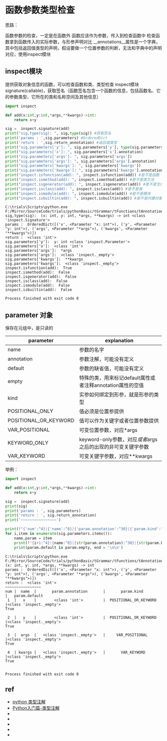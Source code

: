# 函数参数类型检查
思路：

函数参数的检查，一定是在函数外
函数应该作为参数，传入到检查函数中
检查函数拿到函数传入的实际参数，与形参声明对比
__annotations__属性是一个字典，其中包括返回值类型的声明，假设要做一个位置参数的判断，无法和字典中的声明对应，使用inspect模块


## inspect模块
提供获取对象信息的函数，可以检查函数和类、类型检查
inspect模块
signature(callable)，获取签名（函数签名包含一个函数的信息，包括函数名、它的参数类型、它所在的类和名称空间及其他信息）

```py
import inspect

def add(x:int,y:int,*args,**kwargs)->int:
    return x+y

sig =  inspect.signature(add)
print("sig,type(sig): ", sig,type(sig)) #获取签名
print('params : ',sig.parameters) #OrderedDict
print('return : ',sig.return_annotation) #返回值类型
print("sig.parameters['y']: ", sig.parameters['y'], type(sig.parameters['y']))
print("sig.parameters['x']: ", sig.parameters['x'].annotation)
print("sig.parameters['args']: ", sig.parameters['args'])
print("sig.parameters['args']: ", sig.parameters['args'].annotation)
print("sig.parameters['kwargs']: ", sig.parameters['kwargs'])
print("sig.parameters['kwargs']: ", sig.parameters['kwargs'].annotation)
print("inspect.isfunction(add): ", inspect.isfunction(add)) #是不是函数
print("inspect.ismethod(add): ", inspect.ismethod(add)) #是不是类方法
print("inspect.isgenerator(add): ", inspect.isgenerator(add)) #是不是生成器
print("inspect.isclass(add): ", inspect.isclass(add)) #是不是类
print("inspect.ismodule(add): ", inspect.ismodule(add)) #是不是模块
print("inspect.isbuiltin(add): ", inspect.isbuiltin(add)) #是不是内建对象
```
```
C:\trials\Scripts\python.exe F:/Mirror/SourceCode/trials/pythonBasic/tGrammar/tFunctions/tAnnotation/tInspect.py
sig,type(sig):  (x: int, y: int, *args, **kwargs) -> int <class 'inspect.Signature'>
params :  OrderedDict([('x', <Parameter "x: int">), ('y', <Parameter "y: int">), ('args', <Parameter "*args">), ('kwargs', <Parameter "**kwargs">)])
return :  <class 'int'>
sig.parameters['y']:  y: int <class 'inspect.Parameter'>
sig.parameters['x']:  <class 'int'>
sig.parameters['args']:  *args
sig.parameters['args']:  <class 'inspect._empty'>
sig.parameters['kwargs']:  **kwargs
sig.parameters['kwargs']:  <class 'inspect._empty'>
inspect.isfunction(add):  True
inspect.ismethod(add):  False
inspect.isgenerator(add):  False
inspect.isclass(add):  False
inspect.ismodule(add):  False
inspect.isbuiltin(add):  False

Process finished with exit code 0
```

## parameter 对象
保存在元组中，是只读的

| parameter             | explanation                                                  |
| --------------------- | ------------------------------------------------------------ |
| name                  | 参数的名字                                                 |
| annotation            | 参数注解，可能没有定义                                       |
| default               | 参数的缺省值，可能没有定义                                   |
| empty                 | 特殊的类，用来标记default属性或者注释annotation属性的空值    |
| kind                  | 实参如何绑定到形参，就是形参的类型                           |
| POSITIONAL_ONLY       | 值必须是位置参提供                                           |
| POSITIONAL_OR_KEYWORD | 值可以作为关键字或者位置参数提供                             |
| VAR_POSITIONAL        | 可变位置参数，对应*args                                      |
| KEYWORD_ONLY          | keyword-only参数，对应*或者*args之后的出现的非可变关键字参数 |
| VAR_KEYWORD           | 可变关键字参数，对应**kwargs                                 |

举例：
```py
import inspect

def add(x:int,y:int,*args,**kwargs)->int:
    return x+y

sig =  inspect.signature(add)
print(sig)
print('params : ', sig.parameters)
print('return : ', sig.return_annotation)
print('~~~~~~~~~~~~~~~~')

print(f"{'num':^4}|{'name':^8}|{'param.annotation':^30}|{'param.kind':^25}|{'param.default':^20}")
for i,item in enumerate(sig.parameters.items()):
    name,param = item
    print(f"{i+1:^4}|{name:^8}|{str(param.annotation):^30}|{str(param.kind):^25}|{str(param.default):^20}")
    print(param.default is param.empty, end = '\n\n')

```

```
C:\trials\Scripts\python.exe F:/Mirror/SourceCode/trials/pythonBasic/tGrammar/tFunctions/tAnnotation/tInspect1.py
(x: int, y: int, *args, **kwargs) -> int
params :  OrderedDict([('x', <Parameter "x: int">), ('y', <Parameter "y: int">), ('args', <Parameter "*args">), ('kwargs', <Parameter "**kwargs">)])
return :  <class 'int'>
~~~~~~~~~~~~~~~~
num |  name  |       param.annotation       |       param.kind        |   param.default    
 1  |   x    |        <class 'int'>         |  POSITIONAL_OR_KEYWORD  |<class 'inspect._empty'>
True

 2  |   y    |        <class 'int'>         |  POSITIONAL_OR_KEYWORD  |<class 'inspect._empty'>
True

 3  |  args  |   <class 'inspect._empty'>   |     VAR_POSITIONAL      |<class 'inspect._empty'>
True

 4  | kwargs |   <class 'inspect._empty'>   |       VAR_KEYWORD       |<class 'inspect._empty'>
True


Process finished with exit code 0

```




## ref 
* [python 类型注解](https://www.cnblogs.com/xzkzzz/p/11378842.html)
* [Python入门篇-类型注解](https://www.cnblogs.com/yinzhengjie/p/10971296.html)
* []()
* []()
* []()
* []()
* []()

